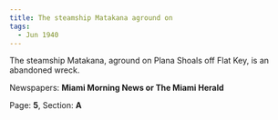```yaml
---  
title: The steamship Matakana aground on  
tags:  
  - Jun 1940  
---  
```

  
The steamship Matakana, aground on Plana Shoals off Flat Key, is an abandoned wreck.  
  
Newspapers: **Miami Morning News or The Miami Herald**  
  
Page: **5**, Section: **A** 

